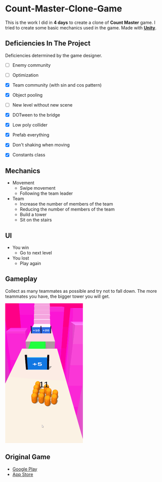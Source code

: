 # Count-Master-Clone-Game
This is the work I did in **4 days** to create a clone of **Count Master** game. I tried to create some basic mechanics used in the game. Made with **[Unity](https://unity.com/)**.
## Deficiencies In The Project
Deficiencies determined by the game designer.
- [ ] Enemy community
- [ ] Optimization
- [X] Team community (with sin and cos pattern)
- [X] Object pooling
- [ ] New level without new scene
- [X] DOTween to the bridge
- [X] Low poly collider
- [X] Prefab everything
- [X] Don't shaking when moving
- [X] Constants class


## Mechanics

* Movement
  * Swipe movement
  * Following the team leader  
* Team
  * Increase the number of members of the team
  * Reducing the number of members of the team
  * Build a tower
  * Sit on the stairs
## UI
  * You win
    * Go to next level
  * You lost
    * Play again

## Gameplay
Collect as many teammates as possible and try not to fall down. The more teammates you have, the bigger tower you will get.

![](VideosAndPhotos/Count-Master-Demo-Game-Gameplay-Resized.gif)

## Original Game
* [Google Play](https://play.google.com/store/apps/details?id=freeplay.crowdrun.com)
* [App Store](https://apps.apple.com/us/app/count-masters-crowd-runner-3d/id1568245971)

